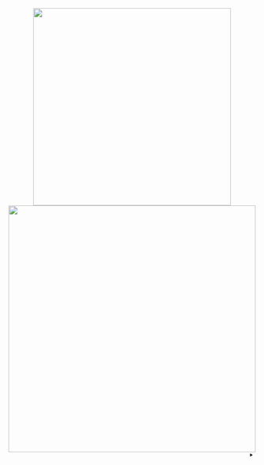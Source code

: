 <div align="center">
<a href="##"><img align="center" width="400px" src="https://github-readme-streak-stats.herokuapp.com?user=delameter&theme=transparent&hide_border=true&border_radius=0&date_format=j%20M%5B%20Y%5D&card_width=400&stroke=EBEBEB00&currStreakLabel=0969DA&sideLabels=0969DA&currStreakNum=0969DA&sideNums=0969DA&ring=0969DA&fire=e83840&dates=656d76" /><img align="center" width="500px" src="https://dl-ghrs.vercel.app/api/wakatime?username=dddelliot&layout=compact&langs_count=10&custom_title=Languages&theme=transparent&hide_border=true&card_width=500&text_color=656d76&border_radius=0&hide=text,svg,yaml,config,xml,json,html,toml,gitignore+file,d,css,systemd,smarty,neon,sql,docker,nginx+configuration,http+request,service+unit+configuration+for+systemd,other,pdf,pythonstub,editorconfig,gitexclude+file"></a>
<sup><sub>
<details align="right"> 
<summary>&nbsp;</summary>
<a href="https://github.com/denvercoder1/github-readme-streak-stats">github-readme-streak-stats</a>
&nbsp;
<a href="https://github.com/dl-forks/github-readme-stats">github-readme-stats</a>
</details>
</sub></sup>
</div>

<!-- <img align="center" width="400px" src="https://dl-ghrs.vercel.app/api?username=delameter&cache_seconds=86400show_icons=true&hide=stars&theme=transparent&text_color=656d76&include_all_commits=true&disable_animations=false&hide_border=true&hide_title=false&custom_title=Stats&hide_rank=false&show_icons=true&card_width=437&line_height=30" /> -->

<!-- <img align="center" width="400px"  src="https://dl-ghrs.vercel.app/api/top-langs?username=delameter&cache_seconds=86400&langs_count=8&theme=transparent&title_color=0969da&exclude_repo=skeleton-symfony4,skeleton-python3&hide=html&layout=compact&custom_title=Languages&hide_border=true&hide_title=false&card_width=437&disable_animations=false&text_color=656d76&size_weight=.5&count_weight=.5" /> -->
